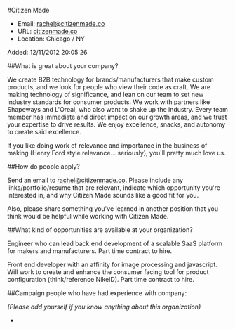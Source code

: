 
#Citizen Made

* Email: [rachel@citizenmade.co](mailto:rachel@citizenmade.co)
* URL: [citizenmade.co](citizenmade.co)
* Location: Chicago / NY

Added: 12/11/2012 20:05:26

##What is great about your company?

 We create B2B technology for brands/manufacturers that make custom products, and we look for people who view their code as craft. We are making technology of significance, and lean on our team to set new industry standards for consumer products. We work with partners like Shapeways and L'Oreal, who also want to shake up the industry. Every team member has immediate and direct impact on our growth areas, and we trust your expertise to drive results. We enjoy excellence, snacks, and autonomy to create said excellence. 



If you like doing work of relevance and importance in the business of making (Henry Ford style relevance... seriously), you'll pretty much love us.

##How do people apply?

Send an email to rachel@citizenmade.co. Please include any links/portfolio/resume that are relevant, indicate which opportunity you're interested in, and why Citizen Made sounds like a good fit for you. 



Also, please share something you've learned in another position that you think would be helpful while working with Citizen Made.

##What kind of opportunities are available at your organization?

Engineer who can lead back end development of a scalable SaaS platform for makers and manufacturers. Part time contract to hire. 



Front end developer with an affinity for image processing and javascript. Will work to create and enhance the consumer facing tool for product configuration (think/reference NikeID). Part time contract to hire. 

##Campaign people who have had experience with company:

*(Please add yourself if you know anything about this organization)*

* 


    